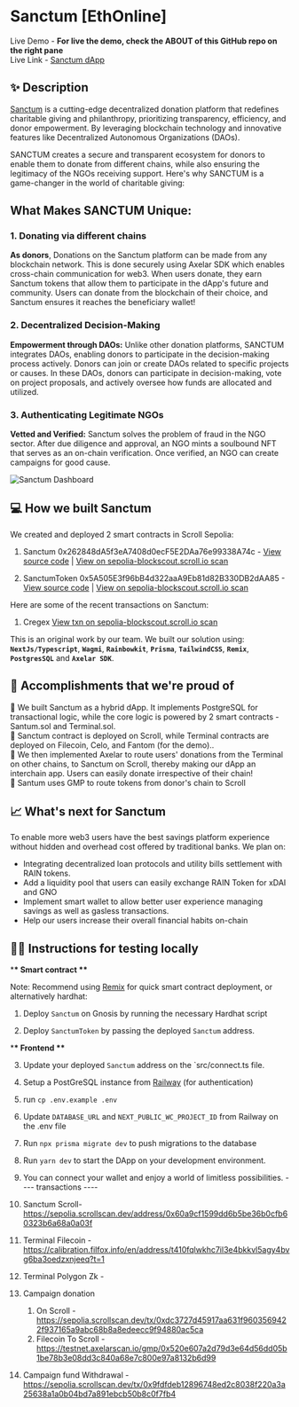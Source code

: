 # Sanctum  [EthOnline]

Live Demo - **For live the demo, check the ABOUT of this GitHub repo on the right pane** <br />
Live Link - [Sanctum dApp](https://Sanctum.vercel.app) <br />

## ✨ Description

[Sanctum](https://sanctum-eth.vercel.app) is a cutting-edge decentralized donation platform that redefines charitable giving and philanthropy, prioritizing transparency, efficiency, and donor empowerment. By leveraging blockchain technology and innovative features like Decentralized Autonomous Organizations (DAOs).

SANCTUM creates a secure and transparent ecosystem for donors to enable them to donate from different chains, while also ensuring the legitimacy of the NGOs receiving support. Here's why SANCTUM is a game-changer in the world of charitable giving:

## What Makes SANCTUM Unique:

### 1. Donating via different chains 

**As donors**, Donations on the Sanctum platform can be made from any blockchain network. This is done securely using Axelar SDK which enables cross-chain communication for web3. When users donate, they earn Sanctum tokens that allow them to participate in the dApp's future and community. Users can donate from the blockchain of their choice, and Sanctum ensures it reaches the beneficiary wallet!

### 2. Decentralized Decision-Making

**Empowerment through DAOs:** Unlike other donation platforms, SANCTUM integrates DAOs, enabling donors to participate in the decision-making process actively. Donors can join or create DAOs related to specific projects or causes. In these DAOs, donors can participate in decision-making, vote on project proposals, and actively oversee how funds are allocated and utilized.

### 3. Authenticating Legitimate NGOs

**Vetted and Verified:** Sanctum solves the problem of fraud in the NGO sector. After due diligence and approval, an NGO mints a soulbound NFT that serves as an on-chain verification. Once verified, an NGO can create campaigns for good cause.

![Sanctum Dashboard](/public/img/dashboard-screen.png)

## 💻 How we built Sanctum

We created and deployed 2 smart contracts in Scroll Sepolia:

1. Sanctum 0x262848dA5f3eA7408d0ecF5E2DAa76e99338A74c - [View source code](https://github.com/iamendy/Sanctum/blob/main/contracts/Sanctum.sol) | [View on sepolia-blockscout.scroll.io scan](https://sepolia.scrollscan.dev/tx/0xdc3727d45917aa631f9603569422f937165a9abc68b8a8edeecc9f94880ac5ca)  

2. SanctumToken 0x5A505E3f96bB4d322aaA9Eb81d82B330DB2dAA85 - [View source code](https://github.com/iamendy/Sanctum/blob/main/contracts/SanctumToken.sol) | [View on sepolia-blockscout.scroll.io scan](https://sepolia.scrollscan.dev/tx/0xdc3727d45917aa631f9603569422f937165a9abc68b8a8edeecc9f94880ac5ca) 

Here are some of the recent transactions on Sanctum:

1. Cregex [View txn on sepolia-blockscout.scroll.io scan](https://gnosis-chiado.blockscout.com/tx/0xb20c4fb6af21901533b19c1ac5ce36a7e2775efcc7049e6f44f747f77927d2e0) 


This is an original work by our team. We built our solution using: **`NextJs/Typescript`**, **`Wagmi`**, **`Rainbowkit`**, **`Prisma`**, **`TailwindCSS`**, **`Remix`**, **`PostgresSQL`** and **`Axelar SDK`**.

## 🚀 Accomplishments that we're proud of

🍥 We built Sanctum as a hybrid dApp. It implements PostgreSQL for transactional logic, while the core logic is powered by 2 smart contracts - Santum.sol and Terminal.sol.<br />
🍥 Sanctum contract is deployed on Scroll, while Terminal contracts are deployed on Filecoin, Celo, and Fantom (for the demo).. <br />
🍥 We then implemented Axelar to route users' donations from the Terminal on other chains, to Sanctum on Scroll, thereby making our dApp an interchain app. Users can easily donate irrespective of their chain! <br />
🍥 Santum uses GMP to route tokens from donor's chain to Scroll<br />

## 📈 What's next for Sanctum

To enable more web3 users have the best savings platform experience without hidden and overhead cost offered by traditional banks. We plan on:

- Integrating decentralized loan protocols and utility bills settlement with RAIN tokens.
- Add a liquidity pool that users can easily exchange RAIN Token for xDAI and GNO
- Implement smart wallet to allow better user experience managing savings as well as gasless transactions.
- Help our users increase their overall financial habits on-chain

## 🧑‍💻 Instructions for testing locally

\***\* Smart contract \*\***

Note: Recommend using [Remix](https://remix.ethereum.org) for quick smart contract deployment, or alternatively hardhat:

1. Deploy `Sanctum` on Gnosis by running the necessary Hardhat script

2. Deploy `SanctumToken` by passing the deployed `Sanctum` address.

\***\* Frontend \*\***

3. Update your deployed `Sanctum` address on the `src/connect.ts file.

4. Setup a PostGreSQL instance from [Railway](https://railway.app) (for authentication)

5. run `cp .env.example .env`

6. Update `DATABASE_URL` and `NEXT_PUBLIC_WC_PROJECT_ID` from Railway on the .env file


7. Run `npx prisma migrate dev` to push migrations to the database

8. Run `yarn dev` to start the DApp on your development environment.

9. You can connect your wallet and enjoy a world of limitless possibilities.
    ---- transactions ----

10. Sanctum Scroll- https://sepolia.scrollscan.dev/address/0x60a9cf1599dd6b5be36b0cfb60323b6a68a0a03f
11. Terminal Filecoin - https://calibration.filfox.info/en/address/t410fqlwkhc7il3e4bkkvl5agy4bvg6ba3oedzxnjeeq?t=1
12. Terminal Polygon Zk -

13. Campaign donation

    1. On Scroll - https://sepolia.scrollscan.dev/tx/0xdc3727d45917aa631f9603569422f937165a9abc68b8a8edeecc9f94880ac5ca
    2. Filecoin To Scroll - https://testnet.axelarscan.io/gmp/0x520e607a2d79d3e64d56dd05b1be78b3e08dd3c840a68e7c800e97a8132b6d99

15. Campaign fund Withdrawal - https://sepolia.scrollscan.dev/tx/0x9fdfdeb12896748ed2c8038f220a3a25638a1a0b04bd7a891ebcb50b8c0f7fb4
